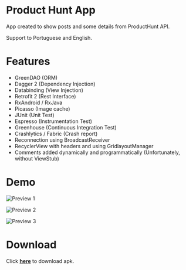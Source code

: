 # Product Hunt App

App created to show posts and some details from ProductHunt API.

Support to Portuguese and English.

# Features

* GreenDAO (ORM)
* Dagger 2 (Dependency Injection)
* Databinding (View Injection)
* Retrofit 2 (Rest Interface)
* RxAndroid / RxJava
* Picasso (Image cache)
* JUnit (Unit Test)
* Espresso (Instrumentation Test)
* Greenhouse (Continuous Integration Test)
* Crashlytics / Fabric (Crash report)
* Reconnection using BroadcastReceiver
* RecyclerView with headers and using GridlayoutManager
* Comments added dynamically and programmatically (Unfortunately, without ViewStub)

# Demo

![Preview 1](https://bytebucket.org/pedro_okawa/resources/raw/79f33396fc6a2346e8bae4fd45f3f01fb5649fb7/prod_hunt_1.gif)   

![Preview 2](https://bytebucket.org/pedro_okawa/resources/raw/79f33396fc6a2346e8bae4fd45f3f01fb5649fb7/prod_hunt_2.gif)    

![Preview 3](https://bytebucket.org/pedro_okawa/resources/raw/79f33396fc6a2346e8bae4fd45f3f01fb5649fb7/prod_hunt_3.gif)

# Download
Click **[here]** to download apk.

[//]: # (These are reference links used in the body of this note and get stripped out when the markdown processor does it's job. There is no need to format nicely because it shouldn't be seen. Thanks SO - http://stackoverflow.com/questions/4823468/store-comments-in-markdown-syntax)

   [here]: <https://bitbucket.org/pedro_okawa/resources/raw/30f5d85cdfbb0497b408d0aa2003cfd770b0c384/product-hunt-app.apk>